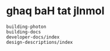 # ghaq baH tat jInmol

```{toctree}
building-photon
building-docs
developer-docs/index
design-descriptions/index
```
